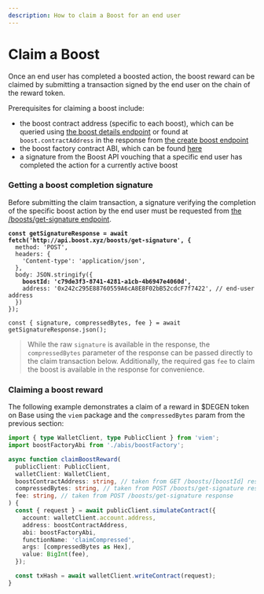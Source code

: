 ```yaml
---
description: How to claim a Boost for an end user
---
```


# Claim a Boost

Once an end user has completed a boosted action, the boost reward can be claimed by submitting a transaction signed by the end user on the chain of the reward token.

Prerequisites for claiming a boost include:

* the boost contract address (specific to each boost), which can be queried using [the boost details endpoint](fetch-boosts.md#querying-details-for-a-specific-boost) or found at `boost.contractAddress` in the response from [the create boost endpoint](create-a-boost.md#submitting-the-create-boost-request)
* the boost factory contract ABI, which can be found [here](https://github.com/rabbitholegg/questdk/blob/main/src/abi/quest-factory.ts)
* a signature from the Boost API vouching that a specific end user has completed the action for a currently active boost

### Getting a boost completion signature

Before submitting the claim transaction, a signature verifying the completion of the specific boost action by the end user must be requested from [the /boosts/get-signature endpoint](https://api.boost.xyz/docs#tag/boosts/paths/\~1boosts\~1get-signature/post).

<pre class="language-typescript"><code class="lang-typescript"><strong>const getSignatureResponse = await fetch('http://api.boost.xyz/boosts/get-signature', {
</strong>  method: 'POST',
  headers: {
    'Content-type': 'application/json',
  },
  body: JSON.stringify({
<strong>    boostId: 'c79de3f3-8741-4281-a1cb-4b6947e4060d',
</strong>    address: '0x242c295E88760559A6cA8E8F02bB52cdcF7f7422', // end-user address
  })
});

const { signature, compressedBytes, fee } = await getSignatureResponse.json();
</code></pre>

> While the raw `signature` is available in the response, the `compressedBytes` parameter of the response can be passed directly to the claim transaction below. Additionally, the required gas `fee` to claim the boost is available in the response for convenience.

### Claiming a boost reward

The following example demonstrates a claim of a reward in $DEGEN token on Base using the `viem` package and the `compressedBytes` param from the previous section:

```typescript
import { type WalletClient, type PublicClient } from 'viem';
import boostFactoryAbi from './abis/boostFactory';

async function claimBoostReward(
  publicClient: PublicClient,
  walletClient: WalletClient,
  boostContractAddress: string, // taken from GET /boosts/[boostId] response
  compressedBytes: string, // taken from POST /boosts/get-signature response
  fee: string, // taken from POST /boosts/get-signature response
) {
  const { request } = await publicClient.simulateContract({
    account: walletClient.account.address,
    address: boostContractAddress,
    abi: boostFactoryAbi,
    functionName: 'claimCompressed',
    args: [compressedBytes as Hex],
    value: BigInt(fee),
  });

  const txHash = await walletClient.writeContract(request);
}
```
